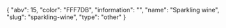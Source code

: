 {
    "abv": 15,
    "color": "FFF7DB",
    "information": "",
    "name": "Sparkling wine",
    "slug": "sparkling-wine",
    "type": "other"
}